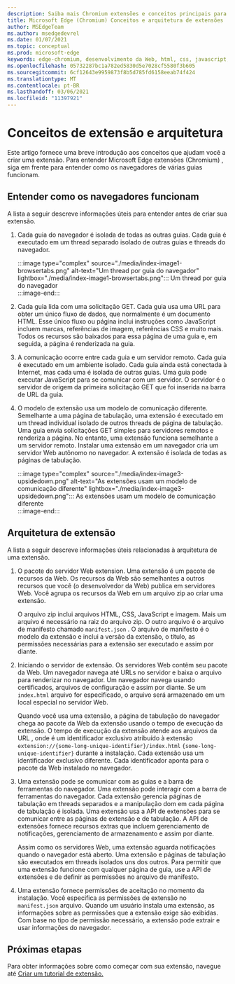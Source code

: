 ```yaml
---
description: Saiba mais Chromium extensões e conceitos principais para criar extensões.
title: Microsoft Edge (Chromium) Conceitos e arquitetura de extensões
author: MSEdgeTeam
ms.author: msedgedevrel
ms.date: 01/07/2021
ms.topic: conceptual
ms.prod: microsoft-edge
keywords: edge-chromium, desenvolvimento da Web, html, css, javascript, desenvolvedor, extensões
ms.openlocfilehash: 05732287bc1a782ed5830d5e7028cf5580f3b605
ms.sourcegitcommit: 6cf12643e9959873f8b5d785fd6158eeab74f424
ms.translationtype: MT
ms.contentlocale: pt-BR
ms.lasthandoff: 03/06/2021
ms.locfileid: "11397921"
---
```

# <a name="extension-concepts-and-architecture"></a>Conceitos de extensão e arquitetura  

Este artigo fornece uma breve introdução aos conceitos que ajudam você a criar uma extensão.  Para entender Microsoft Edge extensões \(Chromium\) , siga em frente para entender como os navegadores de várias guias funcionam.  

## <a name="understand-how-browsers-work"></a>Entender como os navegadores funcionam  

A lista a seguir descreve informações úteis para entender antes de criar sua extensão.  

1.  Cada guia do navegador é isolada de todas as outras guias.  Cada guia é executado em um thread separado isolado de outras guias e threads do navegador.  
    
    :::image type="complex" source="./media/index-image1-browsertabs.png" alt-text="Um thread por guia do navegador" lightbox="./media/index-image1-browsertabs.png":::
       Um thread por guia do navegador  
    :::image-end:::  
    
1.  Cada guia lida com uma solicitação GET.  Cada guia usa uma URL para obter um único fluxo de dados, que normalmente é um documento HTML.  Esse único fluxo ou página inclui instruções como JavaScript incluem marcas, referências de imagem, referências CSS e muito mais.  Todos os recursos são baixados para essa página de uma guia e, em seguida, a página é renderizada na guia.  
1.  A comunicação ocorre entre cada guia e um servidor remoto.  Cada guia é executado em um ambiente isolado.  Cada guia ainda está conectada à Internet, mas cada uma é isolada de outras guias.  Uma guia pode executar JavaScript para se comunicar com um servidor.  O servidor é o servidor de origem da primeira solicitação GET que foi inserida na barra de URL da guia.  
1.  O modelo de extensão usa um modelo de comunicação diferente.  Semelhante a uma página de tabulação, uma extensão é executado em um thread individual isolado de outros threads de página de tabulação.  Uma guia envia solicitações GET simples para servidores remotos e renderiza a página.  No entanto, uma extensão funciona semelhante a um servidor remoto.  Instalar uma extensão em um navegador cria um servidor Web autônomo no navegador.  A extensão é isolada de todas as páginas de tabulação.  
    
    :::image type="complex" source="./media/index-image3-upsidedown.png" alt-text="As extensões usam um modelo de comunicação diferente" lightbox="./media/index-image3-upsidedown.png":::
       As extensões usam um modelo de comunicação diferente  
    :::image-end:::  
    
## <a name="extension-architecture"></a>Arquitetura de extensão  

A lista a seguir descreve informações úteis relacionadas à arquitetura de uma extensão.  

1.  O pacote do servidor Web extension.  Uma extensão é um pacote de recursos da Web.  Os recursos da Web são semelhantes a outros recursos que você \(o desenvolvedor da Web\) publica em servidores Web.  Você agrupa os recursos da Web em um arquivo zip ao criar uma extensão.  
    
    O arquivo zip inclui arquivos HTML, CSS, JavaScript e imagem.  Mais um arquivo é necessário na raiz do arquivo zip.  O outro arquivo é o arquivo de manifesto chamado `manifest.json` .  O arquivo de manifesto é o modelo da extensão e inclui a versão da extensão, o título, as permissões necessárias para a extensão ser executado e assim por diante.  
    
1.  Iniciando o servidor de extensão.  Os servidores Web contêm seu pacote da Web.  Um navegador navega até URLs no servidor e baixa o arquivo para renderizar no navegador.  Um navegador navega usando certificados, arquivos de configuração e assim por diante.  Se um `index.html` arquivo for especificado, o arquivo será armazenado em um local especial no servidor Web.  
    
    Quando você usa uma extensão, a página de tabulação do navegador chega ao pacote da Web da extensão usando o tempo de execução da extensão.  O tempo de execução da extensão atende aos arquivos da URL , onde é um identificador exclusivo atribuído à extensão `extension://{some-long-unique-identifier}/index.html` `{some-long-unique-identifier}` durante a instalação.  Cada extensão usa um identificador exclusivo diferente.  Cada identificador aponta para o pacote da Web instalado no navegador.  
    
1.  Uma extensão pode se comunicar com as guias e a barra de ferramentas do navegador.  Uma extensão pode interagir com a barra de ferramentas do navegador.  Cada extensão gerencia páginas de tabulação em threads separados e a manipulação dom em cada página de tabulação é isolada.  Uma extensão usa a API de extensões para se comunicar entre as páginas de extensão e de tabulação.  A API de extensões fornece recursos extras que incluem gerenciamento de notificações, gerenciamento de armazenamento e assim por diante.  
    
    Assim como os servidores Web, uma extensão aguarda notificações quando o navegador está aberto.  Uma extensão e páginas de tabulação são executados em threads isolados uns dos outros.  Para permitir que uma extensão funcione com qualquer página de guia, use a API de extensões e de definir as permissões no arquivo de manifesto.  
    
1.  Uma extensão fornece permissões de aceitação no momento da instalação.  Você especifica as permissões de extensão no `manifest.json` arquivo.  Quando um usuário instala uma extensão, as informações sobre as permissões que a extensão exige são exibidas.  Com base no tipo de permissão necessário, a extensão pode extrair e usar informações do navegador.  
    
## <a name="next-steps"></a>Próximas etapas  

Para obter informações sobre como começar com sua extensão, navegue até [Criar um tutorial de extensão.][CreateAnExtensionPart1]  

<!-- links -->  

[CreateAnExtensionPart1]: ./part1-simple-extension.md "Criar um tutorial de extensão - Parte 1 | Microsoft Docs"  
